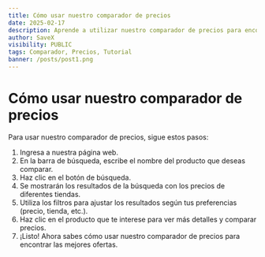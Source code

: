 ```yaml
---
title: Cómo usar nuestro comparador de precios
date: 2025-02-17
description: Aprende a utilizar nuestro comparador de precios para encontrar las mejores ofertas
author: SaveX
visibility: PUBLIC
tags: Comparador, Precios, Tutorial
banner: /posts/post1.png
---
```


# Cómo usar nuestro comparador de precios

Para usar nuestro comparador de precios, sigue estos pasos:
1. Ingresa a nuestra página web.
2. En la barra de búsqueda, escribe el nombre del producto que deseas comparar.
3. Haz clic en el botón de búsqueda.
4. Se mostrarán los resultados de la búsqueda con los precios de diferentes tiendas.
5. Utiliza los filtros para ajustar los resultados según tus preferencias (precio, tienda, etc.).
6. Haz clic en el producto que te interese para ver más detalles y comparar precios.
7. ¡Listo! Ahora sabes cómo usar nuestro comparador de precios para encontrar las mejores ofertas.